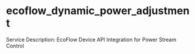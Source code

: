 # ecoflow_dynamic_power_adjustment
Service Description: EcoFlow Device API Integration for Power Stream Control
